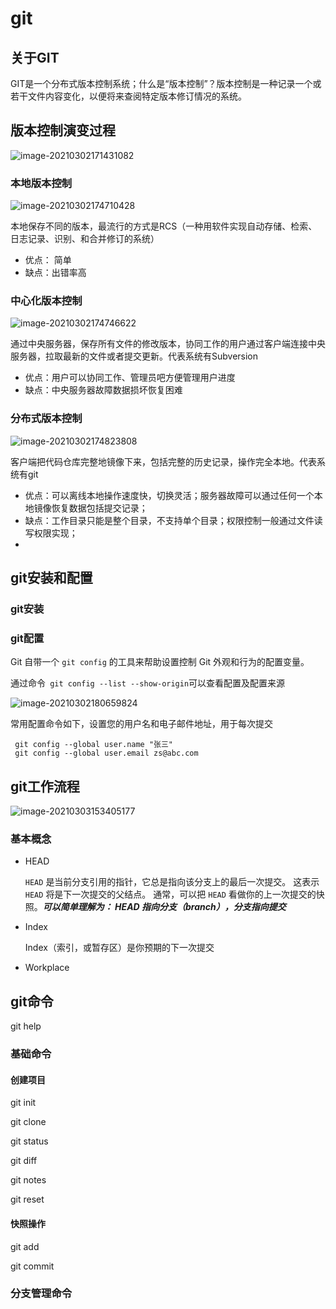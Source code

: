 # git 

## 关于GIT

GIT是一个分布式版本控制系统；什么是“版本控制”？版本控制是一种记录一个或若干文件内容变化，以便将来查阅特定版本修订情况的系统。

## 版本控制演变过程

![image-20210302171431082](C:\Users\dujf\AppData\Roaming\Typora\typora-user-images\image-20210302171431082.png)

### 本地版本控制

![image-20210302174710428](C:\Users\dujf\AppData\Roaming\Typora\typora-user-images\image-20210302174710428.png)

本地保存不同的版本，最流行的方式是RCS（一种用软件实现自动存储、检索、日志记录、识别、和合并修订的系统）

* 优点： 简单
* 缺点：出错率高

### 中心化版本控制

![image-20210302174746622](C:\Users\dujf\AppData\Roaming\Typora\typora-user-images\image-20210302174746622.png)

通过中央服务器，保存所有文件的修改版本，协同工作的用户通过客户端连接中央服务器，拉取最新的文件或者提交更新。代表系统有Subversion 

* 优点：用户可以协同工作、管理员吧方便管理用户进度
* 缺点：中央服务器故障数据损坏恢复困难

### 分布式版本控制

![image-20210302174823808](C:\Users\dujf\AppData\Roaming\Typora\typora-user-images\image-20210302174823808.png)

客户端把代码仓库完整地镜像下来，包括完整的历史记录，操作完全本地。代表系统有git

* 优点：可以离线本地操作速度快，切换灵活；服务器故障可以通过任何一个本地镜像恢复数据包括提交记录；
* 缺点：工作目录只能是整个目录，不支持单个目录；权限控制一般通过文件读写权限实现；
* 

## git安装和配置

### git安装



### git配置

Git 自带一个 `git config` 的工具来帮助设置控制 Git 外观和行为的配置变量。

通过命令` git config --list --show-origin`可以查看配置及配置来源

![image-20210302180659824](C:\Users\dujf\AppData\Roaming\Typora\typora-user-images\image-20210302180659824.png)

常用配置命令如下，设置您的用户名和电子邮件地址，用于每次提交

```shell
 git config --global user.name "张三"
 git config --global user.email zs@abc.com
```



## git工作流程

![image-20210303153405177](C:\Users\dujf\AppData\Roaming\Typora\typora-user-images\image-20210303153405177.png)

### 基本概念

* HEAD

  `HEAD` 是当前分支引用的指针，它总是指向该分支上的最后一次提交。 这表示 `HEAD` 将是下一次提交的父结点。 通常，可以把 `HEAD` 看做你的上一次提交的快照。***可以简单理解为： HEAD 指向分支（branch），分支指向提交***

* Index

  Index（索引，或暂存区）是你预期的下一次提交

* Workplace

  

## git命令

git help

### 基础命令

#### 创建项目

git init 

git clone 

git status

git diff

git notes

git reset



#### 快照操作

git add

git commit

### 分支管理命令



